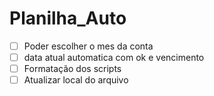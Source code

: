 # Planilha_Auto

- [ ] Poder escolher o mes da conta
- [ ] data atual automatica com ok e vencimento
- [ ] Formatação dos scripts
- [ ] Atualizar local do arquivo
